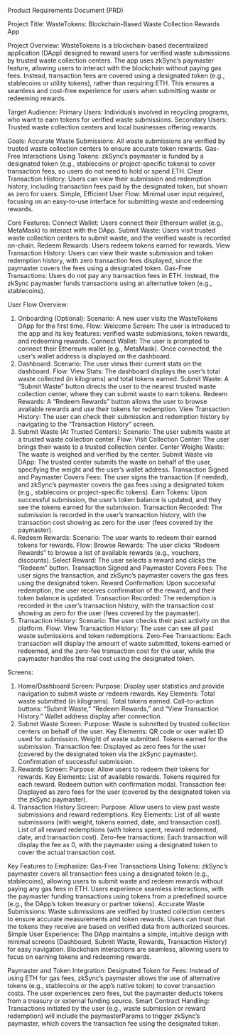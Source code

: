 Product Requirements Document (PRD)

Project Title:
WasteTokens: Blockchain-Based Waste Collection Rewards App

Project Overview:
WasteTokens is a blockchain-based decentralized application (DApp) designed to reward users for verified waste submissions by trusted waste collection centers. The app uses zkSync’s paymaster feature, allowing users to interact with the blockchain without paying gas fees. Instead, transaction fees are covered using a designated token (e.g., stablecoins or utility tokens), rather than requiring ETH. This ensures a seamless and cost-free experience for users when submitting waste or redeeming rewards.

Target Audience:
Primary Users: Individuals involved in recycling programs, who want to earn tokens for verified waste submissions.
Secondary Users: Trusted waste collection centers and local businesses offering rewards.

Goals:
Accurate Waste Submissions: All waste submissions are verified by trusted waste collection centers to ensure accurate token rewards.
Gas-Free Interactions Using Tokens: zkSync’s paymaster is funded by a designated token (e.g., stablecoins or project-specific tokens) to cover transaction fees, so users do not need to hold or spend ETH.
Clear Transaction History: Users can view their submission and redemption history, including transaction fees paid by the designated token, but shown as zero for users.
Simple, Efficient User Flow: Minimal user input required, focusing on an easy-to-use interface for submitting waste and redeeming rewards.

Core Features:
Connect Wallet: Users connect their Ethereum wallet (e.g., MetaMask) to interact with the DApp.
Submit Waste: Users visit trusted waste collection centers to submit waste, and the verified waste is recorded on-chain.
Redeem Rewards: Users redeem tokens earned for rewards.
View Transaction History: Users can view their waste submission and token redemption history, with zero transaction fees displayed, since the paymaster covers the fees using a designated token.
Gas-Free Transactions: Users do not pay any transaction fees in ETH. Instead, the zkSync paymaster funds transactions using an alternative token (e.g., stablecoins).

User Flow Overview:
1. Onboarding (Optional):
Scenario: A new user visits the WasteTokens DApp for the first time.
Flow:
Welcome Screen: The user is introduced to the app and its key features: verified waste submissions, token rewards, and redeeming rewards.
Connect Wallet: The user is prompted to connect their Ethereum wallet (e.g., MetaMask). Once connected, the user’s wallet address is displayed on the dashboard.
2. Dashboard:
Scenario: The user views their current stats on the dashboard.
Flow:
View Stats: The dashboard displays the user’s total waste collected (in kilograms) and total tokens earned.
Submit Waste: A “Submit Waste” button directs the user to the nearest trusted waste collection center, where they can submit waste to earn tokens.
Redeem Rewards: A “Redeem Rewards” button allows the user to browse available rewards and use their tokens for redemption.
View Transaction History: The user can check their submission and redemption history by navigating to the “Transaction History” screen.
3. Submit Waste (At Trusted Centers):
Scenario: The user submits waste at a trusted waste collection center.
Flow:
Visit Collection Center: The user brings their waste to a trusted collection center.
Center Weighs Waste: The waste is weighed and verified by the center.
Submit Waste via DApp: The trusted center submits the waste on behalf of the user, specifying the weight and the user’s wallet address.
Transaction Signed and Paymaster Covers Fees: The user signs the transaction (if needed), and zkSync’s paymaster covers the gas fees using a designated token (e.g., stablecoins or project-specific tokens).
Earn Tokens: Upon successful submission, the user’s token balance is updated, and they see the tokens earned for the submission.
Transaction Recorded: The submission is recorded in the user’s transaction history, with the transaction cost showing as zero for the user (fees covered by the paymaster).
4. Redeem Rewards:
Scenario: The user wants to redeem their earned tokens for rewards.
Flow:
Browse Rewards: The user clicks “Redeem Rewards” to browse a list of available rewards (e.g., vouchers, discounts).
Select Reward: The user selects a reward and clicks the “Redeem” button.
Transaction Signed and Paymaster Covers Fees: The user signs the transaction, and zkSync’s paymaster covers the gas fees using the designated token.
Reward Confirmation: Upon successful redemption, the user receives confirmation of the reward, and their token balance is updated.
Transaction Recorded: The redemption is recorded in the user’s transaction history, with the transaction cost showing as zero for the user (fees covered by the paymaster).
5. Transaction History:
Scenario: The user checks their past activity on the platform.
Flow:
View Transaction History: The user can see all past waste submissions and token redemptions.
Zero-Fee Transactions: Each transaction will display the amount of waste submitted, tokens earned or redeemed, and the zero-fee transaction cost for the user, while the paymaster handles the real cost using the designated token.

Screens:
1. Home/Dashboard Screen:
Purpose: Display user statistics and provide navigation to submit waste or redeem rewards.
Key Elements:
Total waste submitted (in kilograms).
Total tokens earned.
Call-to-action buttons: “Submit Waste,” “Redeem Rewards,” and “View Transaction History.”
Wallet address display after connection.
2. Submit Waste Screen:
Purpose: Waste is submitted by trusted collection centers on behalf of the user.
Key Elements:
QR code or user wallet ID used for submission.
Weight of waste submitted.
Tokens earned for the submission.
Transaction fee: Displayed as zero fees for the user (covered by the designated token via the zkSync paymaster).
Confirmation of successful submission.
3. Rewards Screen:
Purpose: Allow users to redeem their tokens for rewards.
Key Elements:
List of available rewards.
Tokens required for each reward.
Redeem button with confirmation modal.
Transaction fee: Displayed as zero fees for the user (covered by the designated token via the zkSync paymaster).
4. Transaction History Screen:
Purpose: Allow users to view past waste submissions and reward redemptions.
Key Elements:
List of all waste submissions (with weight, tokens earned, date, and transaction cost).
List of all reward redemptions (with tokens spent, reward redeemed, date, and transaction cost).
Zero-fee transactions: Each transaction will display the fee as 0, with the paymaster using a designated token to cover the actual transaction cost.

Key Features to Emphasize:
Gas-Free Transactions Using Tokens:
zkSync’s paymaster covers all transaction fees using a designated token (e.g., stablecoins), allowing users to submit waste and redeem rewards without paying any gas fees in ETH.
Users experience seamless interactions, with the paymaster funding transactions using tokens from a predefined source (e.g., the DApp’s token treasury or partner tokens).
Accurate Waste Submissions:
Waste submissions are verified by trusted collection centers to ensure accurate measurements and token rewards.
Users can trust that the tokens they receive are based on verified data from authorized sources.
Simple User Experience:
The DApp maintains a simple, intuitive design with minimal screens (Dashboard, Submit Waste, Rewards, Transaction History) for easy navigation.
Blockchain interactions are seamless, allowing users to focus on earning tokens and redeeming rewards.

Paymaster and Token Integration:
Designated Token for Fees: Instead of using ETH for gas fees, zkSync’s paymaster allows the use of alternative tokens (e.g., stablecoins or the app’s native token) to cover transaction costs. The user experiences zero fees, but the paymaster deducts tokens from a treasury or external funding source.
Smart Contract Handling: Transactions initiated by the user (e.g., waste submission or reward redemption) will include the paymasterParams to trigger zkSync’s paymaster, which covers the transaction fee using the designated token.






